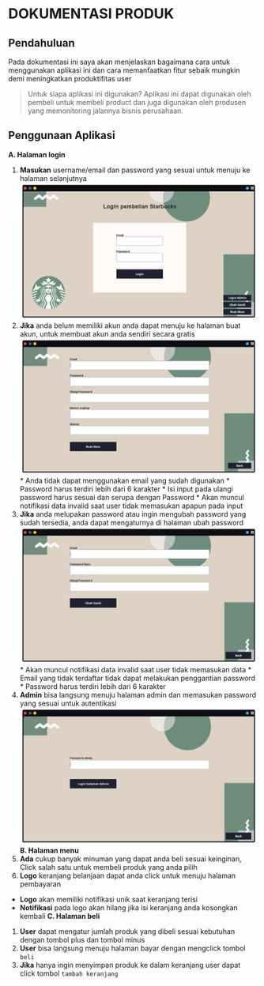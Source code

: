 # DOKUMENTASI PRODUK

## Pendahuluan

Pada dokumentasi ini saya akan menjelaskan bagaimana cara untuk menggunakan aplikasi ini dan cara memanfaatkan fitur sebaik mungkin demi meningkatkan produktifitas user

> Untuk siapa aplikasi ini digunakan?
> Aplikasi ini dapat digunakan oleh pembeli untuk membeli product dan juga digunakan oleh produsen yang memonitoring jalannya bisnis perusahaan.

## Penggunaan Aplikasi

**A. Halaman login**
  1. **Masukan** username/email dan password yang sesuai untuk menuju ke halaman selanjutnya<br/>
  ![Ini adalah Gambar](img/l1.png)
  2. **Jika** anda belum memiliki akun anda dapat menuju ke halaman buat akun, untuk membuat akun anda sendiri secara gratis<br/>
  ![Ini adalah Gambar](img/l2.png)
    * Anda tidak dapat menggunakan email yang sudah digunakan
    * Password harus terdiri lebih dari 6 karakter
    * Isi input pada ulangi password harus sesuai dan serupa dengan Password
    * Akan muncul notifikasi data invalid saat user tidak memasukan apapun pada input
  3. **Jika** anda melupakan password atau ingin mengubah password yang sudah tersedia, anda dapat mengaturnya di halaman ubah password<br/>
  ![Ini adalah Gambar](img/l3.png)
    * Akan muncul notifikasi data invalid saat user tidak memasukan data
    * Email yang tidak terdaftar tidak dapat melakukan penggantian password 
    * Password harus terdiri lebih dari 6 karakter
  4. **Admin** bisa langsung menuju halaman admin dan memasukan password yang sesuai untuk autentikasi<br/>
  ![Ini adalah Gambar](img/l4.png)
**B. Halaman menu**
  1. **Ada** cukup banyak minuman yang dapat anda beli sesuai keinginan, Click salah satu untuk membeli produk yang anda pilih
  2. **Logo** keranjang belanjaan dapat anda click untuk menuju halaman pembayaran
  * **Logo** akan memiliki notifikasi unik saat keranjang terisi
  * **Notifikasi** pada logo akan hilang jika isi keranjang anda kosongkan kembali
**C. Halaman beli**
  1. **User** dapat mengatur jumlah produk yang dibeli sesuai kebutuhan dengan tombol plus dan tombol minus
  2. **User** bisa langsung menuju halaman bayar dengan mengclick tombol `beli`
  3. **Jika** hanya ingin menyimpan produk ke dalam keranjang user dapat click tombol `tambah keranjang` 
